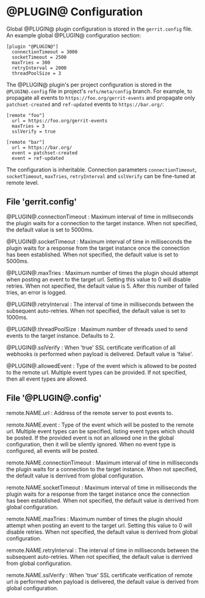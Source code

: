 @PLUGIN@ Configuration
=========================

Global @PLUGIN@ plugin configuration is stored in the `gerrit.config` file.
An example global @PLUGIN@ configuration section:

```
[plugin "@PLUGIN@"]
  connectionTimeout = 3000
  socketTimeout = 2500
  maxTries = 300
  retryInterval = 2000
  threadPoolSize = 3
```

The @PLUGIN@ plugin's per project configuration is stored in the
`@PLUGIN@.config` file in project's `refs/meta/config` branch.
For example, to propagate all events to `https://foo.org/gerrit-events`
and propagate only `patchset-created` and `ref-updated` events to
`https://bar.org/`:

```
[remote "foo"]
  url = https://foo.org/gerrit-events
  maxTries = 3
  sslVerify = true

[remote "bar"]
  url = https://bar.org/
  event = patchset-created
  event = ref-updated
```

The configuration is inheritable. Connection parameters
`connectionTimeout`, `socketTimeout`, `maxTries`, `retryInterval` and `sslVerify`
can be fine-tuned at remote level.

File 'gerrit.config'
--------------------

@PLUGIN@.connectionTimeout
:   Maximum interval of time in milliseconds the plugin waits for a connection
    to the target instance. When not specified, the default value is set to 5000ms.

@PLUGIN@.socketTimeout
:   Maximum interval of time in milliseconds the plugin waits for a response from the
    target instance once the connection has been established. When not specified,
    the default value is set to 5000ms.

@PLUGIN@.maxTries
:   Maximum number of times the plugin should attempt when posting an event to
    the target url. Setting this value to 0 will disable retries. When not
    specified, the default value is 5. After this number of failed tries, an
    error is logged.

@PLUGIN@.retryInterval
:   The interval of time in milliseconds between the subsequent auto-retries.
    When not specified, the default value is set to 1000ms.

@PLUGIN@.threadPoolSize
:   Maximum number of threads used to send events to the target instance.
    Defaults to 2.

@PLUGIN@.sslVerify
:   When 'true' SSL certificate verification of all webhooks *is* performed
    when payload is delivered.
    Default value is 'false'.

@PLUGIN@.allowedEvent
:   Type of the event which is allowed to be posted to the remote url.
    Multiple event types can be provided. If not specified, then all event
    types are allowed.


File '@PLUGIN@.config'
----------------------

<a id="url"> remote.NAME.url
: Address of the remote server to post events to.

<a id="event"> remote.NAME.event
: Type of the event which will be posted to the remote url. Multiple event
  types can be specified, listing event types which should be posted.
  If the provided event is not an allowed one in the global configuration,
  then it will be silently ignored. When no event type is configured, all
  events will be posted.

<a id="connectionTimeout"> remote.NAME.connectionTimeout
: Maximum interval of time in milliseconds the plugin waits for a connection
  to the target instance. When not specified, the default value is derrived
  from global configuration.

<a id="socketTimeout">remote.NAME.socketTimeout
: Maximum interval of time in milliseconds the plugin waits for a response from the
  target instance once the connection has been established. When not specified,
  the default value is derrived from global configuration.

<a id="maxTries">remote.NAME.maxTries
: Maximum number of times the plugin should attempt when posting an event to
  the target url. Setting this value to 0 will disable retries. When not
  specified, the default value is derrived from global configuration.

<a id="retryInterval">remote.NAME.retryInterval
: The interval of time in milliseconds between the subsequent auto-retries.
  When not specified, the default value is derrived from global configuration.

<a id="sslVerify">remote.NAME.sslVerify
: When 'true' SSL certificate verification of remote url *is* performed
  when payload is delivered, the default value is derived from global configuration.
